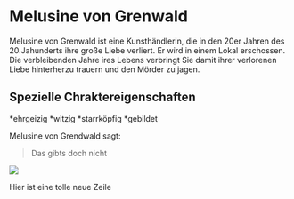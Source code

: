 # Melusine von Grenwald

Melusine von Grenwald ist eine Kunsthändlerin, die in den 20er Jahren des 20.Jahunderts ihre große Liebe verliert. Er wird in einem Lokal erschossen. Die verbleibenden Jahre ires Lebens verbringt Sie damit ihrer verlorenen Liebe hinterherzu trauern und den Mörder zu jagen.

## Spezielle Chraktereigenschaften


*ehrgeizig
*witzig
*starrköpfig
*gebildet

Melusine von Grendwald sagt:
> Das gibts doch nicht


<img src="https://m.media-amazon.com/images/I/51F+GYL-+dL.jpg"/>


Hier ist eine tolle neue Zeile
